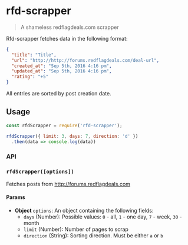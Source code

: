 # rfd-scrapper

> A shameless redflagdeals.com scrapper

Rfd-scrapper fetches data in the following format:
```json
{
  "title": "Title",
  "url": "http://http://forums.redflagdeals.com/deal-url",
  "created_at": "Sep 5th, 2016 4:16 pm",
  "updated_at": "Sep 5th, 2016 4:16 pm",
  "rating": "+5"
}
```
All entries are sorted by post creation date.

## Usage
```js
const rfdScrapper = require('rfd-scrapper');

rfdScrapper({ limit: 3, days: 7, direction: 'd' })
  .then(data => console.log(data))
```
### API
### `rfdScrapper([options])`
Fetches posts from http://forums.redflagdeals.com
#### Params
- **Object** `options`: An object containing the following fields:
  - `days` (Number): Possible values: `0` - all, `1` - one day, `7` - week, `30` - month
  - `limit` (Number): Number of pages to scrap
  - `direction` (String): Sorting direction. Must be either `a` or `b`

